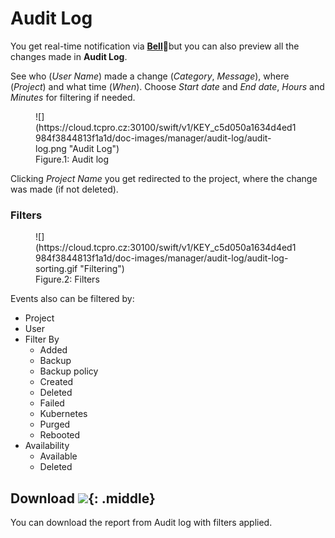 # **Audit Log**

You get real-time notification via [**Bell**](../dashboard/tables/#recent-events):bell:but you can also preview all the changes made in **Audit Log**.

See who (*User Name*) made a change (*Category*, *Message*), where (*Project*) and what time (*When*). Choose *Start date* and *End date*, *Hours* and *Minutes* for filtering if needed.

<figure markdown>
  ![](https://cloud.tcpro.cz:30100/swift/v1/KEY_c5d050a1634d4ed1984f3844813f1a1d/doc-images/manager/audit-log/audit-log.png "Audit Log")
  <figcaption>Figure.1: Audit log</figcaption>
</figure>

Clicking *Project Name* you get redirected to the project, where the change was made (if not deleted).

### **Filters**

<figure markdown>
  ![](https://cloud.tcpro.cz:30100/swift/v1/KEY_c5d050a1634d4ed1984f3844813f1a1d/doc-images/manager/audit-log/audit-log-sorting.gif "Filtering")
  <figcaption>Figure.2: Filters</figcaption>
</figure>

Events also can be filtered by:

* Project
* User
* Filter By
    * Added
    * Backup
    * Backup policy
    * Created
    * Deleted
    * Failed
    * Kubernetes
    * Purged
    * Rebooted
* Availability
    * Available
    * Deleted

## **Download** ![](https://cloud.tcpro.cz:30100/swift/v1/KEY_c5d050a1634d4ed1984f3844813f1a1d/doc-images/manager/audit-log/download.png){: .middle}

You can download the report from Audit log with filters applied.
